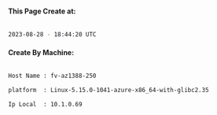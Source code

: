 
   
#### This Page Create at:

```bash

2023-08-28 - 18:44:20 UTC

```

#### Create By Machine:

```bash

Host Name : fv-az1388-250

platform  : Linux-5.15.0-1041-azure-x86_64-with-glibc2.35

Ip Local  : 10.1.0.69

```

